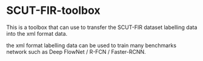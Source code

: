 # SCUT-FIR-toolbox

This is a toolbox that can use to transfer the SCUT-FIR dataset labelling data into the xml format data. 

the xml format labelling data can be used to train many benchmarks network such as Deep FlowNet / R-FCN / Faster-RCNN.
